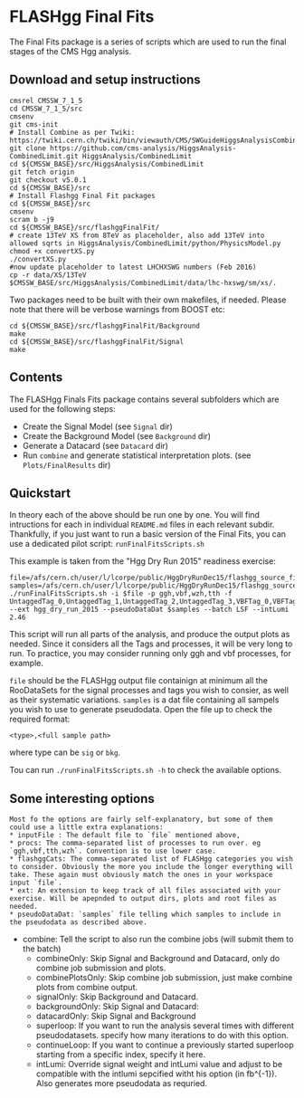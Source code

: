 # FLASHgg Final Fits
The Final Fits package is a series of scripts which are used to run the final stages of the CMS Hgg analysis. 
## Download and setup instructions

```
cmsrel CMSSW_7_1_5
cd CMSSW_7_1_5/src
cmsenv
git cms-init
# Install Combine as per Twiki: https://twiki.cern.ch/twiki/bin/viewauth/CMS/SWGuideHiggsAnalysisCombinedLimit#ROOT6_SLC6_release_CMSSW_7_1_X
git clone https://github.com/cms-analysis/HiggsAnalysis-CombinedLimit.git HiggsAnalysis/CombinedLimit
cd ${CMSSW_BASE}/src/HiggsAnalysis/CombinedLimit
git fetch origin
git checkout v5.0.1
cd ${CMSSW_BASE}/src
# Install Flashgg Final Fit packages
cd ${CMSSW_BASE}/src
cmsenv
scram b -j9
cd ${CMSSW_BASE}/src/flashggFinalFit/
# create 13TeV XS from 8TeV as placeholder, also add 13TeV into allowed sqrts in HiggsAnalysis/CombinedLimit/python/PhysicsModel.py
chmod +x convertXS.py
./convertXS.py 
#now update placeholder to latest LHCHXSWG numbers (Feb 2016)
cp -r data/XS/13TeV $CMSSW_BASE/src/HiggsAnalysis/CombinedLimit/data/lhc-hxswg/sm/xs/.

```

Two packages need to be built with their own makefiles, if needed. Please note that there will be verbose warnings from BOOST etc:

```
cd ${CMSSW_BASE}/src/flashggFinalFit/Background
make
cd ${CMSSW_BASE}/src/flashggFinalFit/Signal
make
```

## Contents
The FLASHgg Finals Fits package contains several subfolders which are used for the following steps:

* Create the Signal Model (see `Signal` dir)
* Create the Background Model (see `Background` dir)
* Generate a Datacard (see `Datacard` dir)
* Run `combine` and generate statistical interpretation plots. (see `Plots/FinalResults` dir)


## Quickstart

In theory each of the above should be run one by one. You will find intructions for each in individual `README.md` files in each relevant subdir. Thankfully, if you just want to run a basic version of the Final Fits, you can use a dedicated pilot script: `runFinalFitsScripts.sh`

This example is taken from the "Hgg Dry Run 2015" readiness exercise:

```
file=/afs/cern.ch/user/l/lcorpe/public/HggDryRunDec15/flashgg_source_files/allsig.root
samples=/afs/cern.ch/user/l/lcorpe/public/HggDryRunDec15/flashgg_source_files/samples.txt
./runFinalFitsScripts.sh -i $file -p ggh,vbf,wzh,tth -f UntaggedTag_0,UntaggedTag_1,UntaggedTag_2,UntaggedTag_3,VBFTag_0,VBFTag_1 --ext hgg_dry_run_2015 --pseudoDataDat $samples --batch LSF --intLumi 2.46 
```

This script will run all parts of the analysis, and produce the output plots as needed. Since it considers all the Tags and processes, it will be very long to run. To practice, you may consider running only ggh and vbf processes, for example.

`file` should be the FLASHgg output file containign at minimum all the RooDataSets for the signal processes and tags you wish to consier, as well as their systematic variations.
`samples` is a dat file containing all sampels you wish to use to generate pseudodata. Open the file up to check the required format: 

```
<type>,<full sample path>
```

where type can be `sig` or `bkg`.

Tou can run `./runFinalFitsScripts.sh -h` to check the available options.

## Some interesting options

	Most fo the options are fairly self-explanatory, but some of them could use a little extra explanations:
	* inputFile : The default file to `file` mentioned above,
	* procs: The comma-separated list of processes to run over. eg `ggh,vbf,tth,wzh`. Convention is to use lower case.
	* flashggCats: The comma-separated list of FLASHgg categories you wish to consider. Obviously the more you include the longer everything will take. These again must obviously match the ones in your workspace input `file`.
	* ext: An extension to keep track of all files associated with your exercise. Will be apepnded to output dirs, plots and root files as needed.
	* pseudoDataDat: `samples` file telling which samples to include in the pseudodata as described above.
* combine: Tell the script to also run the combine jobs (will submit them to the batch)
	* combineOnly: Skip Signal and Background and Datacard, only do combine job submission and plots.
	* combinePlotsOnly: Skip combine job submission, just make combine plots from combine output.
	* signalOnly: Skip Background and Datacard. 
	* backgroundOnly: Skip Signal and Datacard:
	* datacardOnly: Skip Signal and Background
	* superloop: If you want to run the analysis several times with different pseudodatasets. specify how many iterations to do with this option. 
	* continueLoop: If you want to continue a previously started superloop starting from a specific index, specify it here.
	* intLumi: Override signal weight and intLumi value and adjust to be compatible with the intlumi sepcified witht his option (in fb^{-1}). Also generates more pseudodata as requried.


